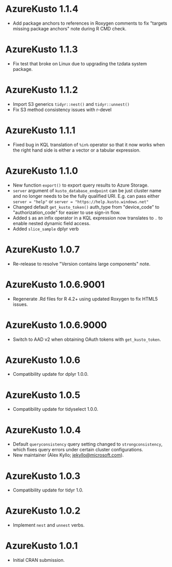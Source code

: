 # AzureKusto 1.1.4

* Add package anchors to references in Roxygen comments to fix "targets missing package
anchors" note during R CMD check.

# AzureKusto 1.1.3

* Fix test that broke on Linux due to upgrading the tzdata system package.

# AzureKusto 1.1.2

* Import S3 generics `tidyr::nest()` and `tidyr::unnest()`
* Fix S3 method consistency issues with r-devel

# AzureKusto 1.1.1

* Fixed bug in KQL translation of `%in%` operator so that it now works when the
  right hand side is either a vector or a tabular expression.

# AzureKusto 1.1.0

* New function `export()` to export query results to Azure Storage.
* `server` argument of `kusto_database_endpoint` can be just cluster name and no
  longer needs to be the fully qualified URI. E.g. can pass either
  `server = "help"` or `server = "https://help.kusto.windows.net"`
* Changed default `get_kusto_token()` auth_type from "device_code" to
  "authorization_code" for easier to use sign-in flow.
* Added `$` as an infix operator in a KQL expression now translates to `.` to
  enable nested dynamic field access.
* Added `slice_sample` dplyr verb

# AzureKusto 1.0.7

* Re-release to resolve "Version contains large components" note.

# AzureKusto 1.0.6.9001

* Regenerate .Rd files for R 4.2+ using updated Roxygen to fix HTML5 issues.

# AzureKusto 1.0.6.9000

* Switch to AAD v2 when obtaining OAuth tokens with `get_kusto_token`.

# AzureKusto 1.0.6

* Compatibility update for dplyr 1.0.0.

# AzureKusto 1.0.5

* Compatibility update for tidyselect 1.0.0.

# AzureKusto 1.0.4

* Default `queryconsistency` query setting changed to `strongconsistency`, which fixes query errors under certain cluster configurations.
* New maintainer (Alex Kyllo; jekyllo@microsoft.com).

# AzureKusto 1.0.3

* Compatibility update for tidyr 1.0.

# AzureKusto 1.0.2

* Implement `nest` and `unnest` verbs.

# AzureKusto 1.0.1

* Initial CRAN submission.
